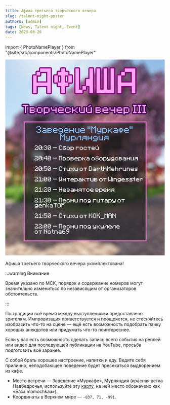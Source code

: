 ```yaml
---
title: Афиша третьего творческого вечера
slug: /talent-night-poster
authors: [admin]
tags: [News, Talent night, Event]
date: 2023-08-26
---
```


import { PhotoNamePlayer } from "@site/src/components/PhotoNamePlayer"

![Афиша третьего творческого вечера](./img/afisha-tvorcheskogo-vechera.jpg)

Афиша третьего творческого вечера укомплектована!

<!--truncate-->

:::warning Внимание

Время указано по МСК, порядок и содержание номеров могут значительно измениться по независящим от организаторов обстоятельств.

:::

По традиции всё время между выступлениями предоставлено зрителям. Импровизация приветствуется и поощряется, не стесняйтесь изобразить что-то на сцене — ещё есть возможность подобрать пачку хороших анекдотов или придумать что-то поинтереснее.

Если у вас есть возможность сделать запись всего события на реплей или видео для последующей публикации на YouTube, просьба подготовить всё заранее.

С собой брать хорошее настроение, напитки и еду. Ведите себя прилично, неподобающее поведение будет пресекаться выдворением из кафе.

- Место встречи — Заведение «Муркафе», Мурляндия (красная ветка Надбедрочья, используйте эту [карту](https://t.me/hardshard_newspaper/298), на ней место обозначено как «База mamochkaa»).
- Координаты в Верхнем мире — `-837, 71, -991`.